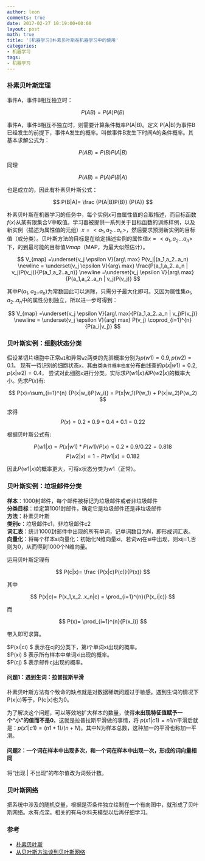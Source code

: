 ```yaml
---
author: leon
comments: true
date: 2017-02-27 10:19:00+00:00
layout: post
math: true
title: '[机器学习]朴素贝叶斯在机器学习中的使用'
categories:
- 机器学习
tags:
- 机器学习
---
```



### 朴素贝叶斯定理

事件A，事件B相互独立时：

$$P(AB) = P(A)P(B)$$

事件A，事件B相互不独立时，则需要计算条件概率P(A\|B)。定义 P(A\|B)为事件B已经发生的前提下，事件A发生的概率。叫做事件B发生下时间A的条件概率。其基本求解公式为：

$$ P(AB) = P(B)P(A|B) $$ 

同理

$$ P(AB) = P(A) P(B|A) $$ 

也是成立的，因此有朴素贝叶斯公式：

$$ P(B|A)= \frac {P(A|B)P(B)} {P(A)} $$ 

朴素贝叶斯在机器学习的任务中，每个实例$x$可由属性值的合取描述，而目标函数$f(x)$从某有限集合$V$中取值。学习器被提供一系列关于目标函数的训练样例，以及新实例（描述为属性值的元组）$x=<a_1,a_2…a_n>$，然后要求预测新实例的目标值（或分类）。贝叶斯方法的目标是在给定描述实例的属性值$x=<a_1,a_2…a_n>$下，的到最可能的目标值$Vmap$（MAP，为最大似然估计）。


$$ V_{map} =\underset{v_j \epsilon V}{arg\ max} P(v_j|(a_1,a_2..a_n) \newline
= \underset{v_j \epsilon V}{arg\ max} \frac{P(a_1,a_2..a_n | v_j)P(v_j)}{P(a_1,a_2..a_n)} \newline
=\underset{v_j \epsilon V}{arg\ max}{P(a_1,a_2..a_n | v_j)P(v_j)} $$ 

其中$P(a_1, a_2.. a_n)$为常数因此可以消除，只需分子最大化即可。又因为属性集${a_1, a_2.. a_n}$中的属性分别独立，所以进一步可得到：


$$ V_{map} =\underset{v_j \epsilon V}{arg\ max}{P(a_1,a_2..a_n | v_j)P(v_j)}  \newline
= \underset{v_j \epsilon V}{arg\ max} P(v_j) \coprod_{i=1}^{n} {P(a_i|v_j)} $$ 

### 贝叶斯实例：细胞状态分类

假设某切片细胞中正常`w1`和异常`w2`两类的先验概率分别为$p(w1) = 0.9, p(w2) = 0.1$。 现有一待识别的细胞状态`x`，其由类`条件概率密度`分布曲线查的$p(x|w1) = 0.2, p(x|w2) = 0.4$， 尝试对此细胞`x`进行分类。实际求$P(w1|x)和P(w2|x)$的概率大小。先求$P(x)$有:


$$ P(x)=\sum_{i=1}^{n} {P(x|w_i)P(w_i)} = P(x|w_1)P(w_1) + P(x|w_2)P(w_2) $$ 

求得 $$P(x) = 0.2*0.9 + 0.4*0.1 = 0.22$$

根据贝叶斯公式有: 

$$P(w1|x) = P(x|w1)*P(w1)/P(x) = 0.2*0.9/0.22 = 0.818$$
$$P(w2|x) = 1-P(w1|x) = 0.182$$

因此$P(w1|x)$的概率更大，可将x状态分类为$w1$（正常）。
<br>


### 贝叶斯实例：垃圾邮件分类

**样本**：1000封邮件，每个邮件被标记为垃圾邮件或者非垃圾邮件  
**分类目标**：给定第1001封邮件，确定它是垃圾邮件还是非垃圾邮件  
**方法**：朴素贝叶斯  
**类别c**：垃圾邮件c1，非垃圾邮件c2  
**词汇表**：统计1000封邮件中出现的所有单词，记单词数目为N，即形成词汇表。  
**向量化**：将每个样本si向量化：初始化N维向量xi，若词wj在si中出现，则xij=1,否则为0，从而得到1000个N维向量。  

运用贝叶斯定理有

$$ P(c|x)= \frac {P(x|c)P(c)}{P(x)} $$ 

其中

$$ P(x|c)= P(x_1,x_2..x_n|c) = \prod_{i=1}^{n}{P(x_i|c)} $$ 

而

$$ P(x)= \prod_{i=1}^{n}{P(x_i)} $$

带入即可求算。

$P(xi|ci) $ 表示在cj的分类下，第i个单词xi出现的概率。  
$P(xi) $ 表示所有样本中单词xi出现的概率。  
$P(cj) $ 表示邮件cj出现的概率。  

#### 问题1：遇到生词：拉普拉斯平滑
朴素贝叶斯方法有个致命的缺点就是对数据稀疏问题过于敏感。遇到生词的情况下P(x|c)等于，P(c|x)也为0。

为了解决这个问题，可以等效地扩大样本的数量，使得**未出现特征值赋予一个“小”的值而不是0**。这就是拉普拉斯平滑做的事情，将 $p(x1|c1)= n1/n$平滑后就是：$p(x1|c1)= (n1+1) /(n+N)$。其中N为样本总数，这种加一的平滑也称加一平滑。  

#### 问题2：一个词在样本中出现多次，和一个词在样本中出现一次，形成的词向量相同
将“出现 | 不出现”的布尔值改为词频计数。


### 贝叶斯网络
把系统中涉及的随机变量，根据是否条件独立绘制在一个有向图中，就形成了贝叶斯网络。水有点深。相关的有马尔科夫模型以后再仔细学习。

### 参考
- [朴素贝叶斯](https://zh.wikipedia.org/zh-hans/贝叶斯定理)
- [从贝叶斯方法谈到贝叶斯网络](http://blog.csdn.net/v_july_v/article/details/40984699)
